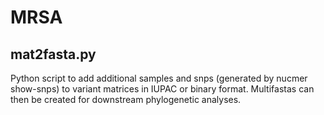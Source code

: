 # MRSA
## mat2fasta.py
Python script to add additional samples and snps (generated by nucmer show-snps) to variant matrices in IUPAC or binary format.
Multifastas can then be created for downstream phylogenetic analyses.
